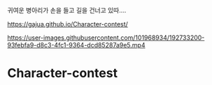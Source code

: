 
귀여운 병아리가 손을 들고 길을 건너고 있따....

https://gajua.github.io/Character-contest/


https://user-images.githubusercontent.com/101968934/192733200-93febfa9-d8c3-4fc1-9364-dcd85287a9e5.mp4




# Character-contest
